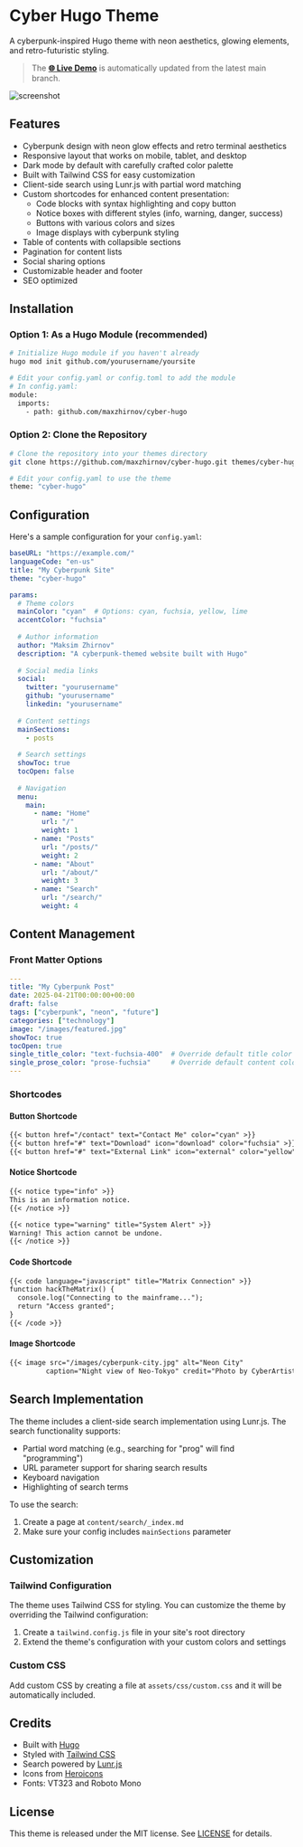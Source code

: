 # Cyber Hugo Theme

A cyberpunk-inspired Hugo theme with neon aesthetics, glowing elements, and retro-futuristic styling.

> The **[🌐 Live Demo](https://maxzhirnov.github.io/cyber-hugo/)** is automatically updated from the latest main branch.

![screenshot](https://github.com/user-attachments/assets/358cb76c-40f5-4905-b95b-03bf9a612e53)

## Features

- Cyberpunk design with neon glow effects and retro terminal aesthetics
- Responsive layout that works on mobile, tablet, and desktop
- Dark mode by default with carefully crafted color palette
- Built with Tailwind CSS for easy customization
- Client-side search using Lunr.js with partial word matching
- Custom shortcodes for enhanced content presentation:
  - Code blocks with syntax highlighting and copy button
  - Notice boxes with different styles (info, warning, danger, success)
  - Buttons with various colors and sizes
  - Image displays with cyberpunk styling
- Table of contents with collapsible sections
- Pagination for content lists
- Social sharing options
- Customizable header and footer
- SEO optimized

## Installation

### Option 1: As a Hugo Module (recommended)

```bash
# Initialize Hugo module if you haven't already
hugo mod init github.com/yourusername/yoursite

# Edit your config.yaml or config.toml to add the module
# In config.yaml:
module:
  imports:
    - path: github.com/maxzhirnov/cyber-hugo
```

### Option 2: Clone the Repository

```bash
# Clone the repository into your themes directory
git clone https://github.com/maxzhirnov/cyber-hugo.git themes/cyber-hugo

# Edit your config.yaml to use the theme
theme: "cyber-hugo"
```

## Configuration

Here's a sample configuration for your `config.yaml`:

```yaml
baseURL: "https://example.com/"
languageCode: "en-us"
title: "My Cyberpunk Site"
theme: "cyber-hugo"

params:
  # Theme colors
  mainColor: "cyan"  # Options: cyan, fuchsia, yellow, lime
  accentColor: "fuchsia"
  
  # Author information
  author: "Maksim Zhirnov"
  description: "A cyberpunk-themed website built with Hugo"
  
  # Social media links
  social:
    twitter: "yourusername"
    github: "yourusername"
    linkedin: "yourusername"
  
  # Content settings
  mainSections:
    - posts
  
  # Search settings
  showToc: true
  tocOpen: false
  
  # Navigation
  menu:
    main:
      - name: "Home"
        url: "/"
        weight: 1
      - name: "Posts"
        url: "/posts/"
        weight: 2
      - name: "About"
        url: "/about/"
        weight: 3
      - name: "Search"
        url: "/search/"
        weight: 4
```

## Content Management

### Front Matter Options

```yaml
---
title: "My Cyberpunk Post"
date: 2025-04-21T00:00:00+00:00
draft: false
tags: ["cyberpunk", "neon", "future"]
categories: ["technology"]
image: "/images/featured.jpg"
showToc: true
tocOpen: true
single_title_color: "text-fuchsia-400"  # Override default title color
single_prose_color: "prose-fuchsia"     # Override default content color
---
```

### Shortcodes

#### Button Shortcode

```markdown
{{< button href="/contact" text="Contact Me" color="cyan" >}}
{{< button href="#" text="Download" icon="download" color="fuchsia" >}}
{{< button href="#" text="External Link" icon="external" color="yellow" size="lg" >}}
```

#### Notice Shortcode

```markdown
{{< notice type="info" >}}
This is an information notice.
{{< /notice >}}

{{< notice type="warning" title="System Alert" >}}
Warning! This action cannot be undone.
{{< /notice >}}
```

#### Code Shortcode

```markdown
{{< code language="javascript" title="Matrix Connection" >}}
function hackTheMatrix() {
  console.log("Connecting to the mainframe...");
  return "Access granted";
}
{{< /code >}}
```

#### Image Shortcode

```markdown
{{< image src="/images/cyberpunk-city.jpg" alt="Neon City" 
         caption="Night view of Neo-Tokyo" credit="Photo by CyberArtist" >}}
```

## Search Implementation

The theme includes a client-side search implementation using Lunr.js. The search functionality supports:

- Partial word matching (e.g., searching for "prog" will find "programming")
- URL parameter support for sharing search results
- Keyboard navigation
- Highlighting of search terms

To use the search:
1. Create a page at `content/search/_index.md`
2. Make sure your config includes `mainSections` parameter

## Customization

### Tailwind Configuration

The theme uses Tailwind CSS for styling. You can customize the theme by overriding the Tailwind configuration:

1. Create a `tailwind.config.js` file in your site's root directory
2. Extend the theme's configuration with your custom colors and settings

### Custom CSS

Add custom CSS by creating a file at `assets/css/custom.css` and it will be automatically included.

## Credits

- Built with [Hugo](https://gohugo.io/)
- Styled with [Tailwind CSS](https://tailwindcss.com/)
- Search powered by [Lunr.js](https://lunrjs.com/)
- Icons from [Heroicons](https://heroicons.com/)
- Fonts: VT323 and Roboto Mono

## License

This theme is released under the MIT license. See [LICENSE](LICENSE) for details.
